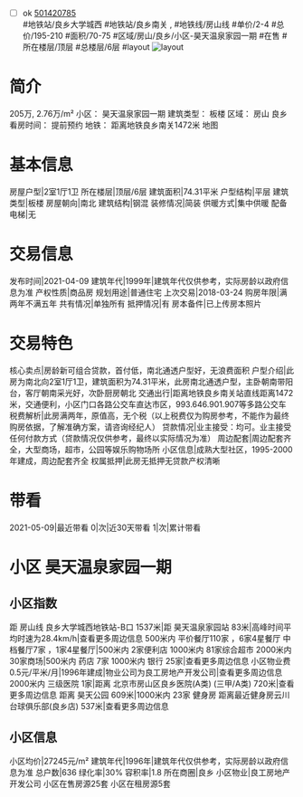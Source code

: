 - [ ] ok [501420785](https://bj.5i5j.com/ershoufang/501420785.html)  
 #地铁站/良乡大学城西 #地铁站/良乡南关 ,  #地铁线/房山线
#单价/2-4 #总价/195-210 #面积/70-75   #区域/房山/良乡/小区-昊天温泉家园一期 #在售 #所在楼层/顶层 #总楼层/6层 #layout 
![layout](http://image2a.5i5j.com/bdir/layout/512327.jpg_P5.jpg) 
# 简介 
 205万,  2.76万/m² 
小区： 昊天温泉家园一期
建筑类型： 板楼
区域： 房山 良乡
看房时间： 提前预约
地铁： 距离地铁良乡南关1472米 地图
# 基本信息 
 房屋户型|2室1厅1卫
所在楼层|顶层/6层
建筑面积|74.31平米
户型结构|平层
建筑类型|板楼
房屋朝向|南北
建筑结构|钢混
装修情况|简装
供暖方式|集中供暖
配备电梯|无
# 交易信息 
 发布时间|2021-04-09
建筑年代|1999年|建筑年代仅供参考，实际房龄以政府信息为准
产权性质|商品房
规划用途|普通住宅
上次交易|2018-03-24
购房年限|满两年不满五年
共有情况|单独所有
抵押情况|有
房本备件|已上传房本照片
# 交易特色 
 核心卖点|房龄新可组合贷款，首付低，南北通透户型好，无浪费面积
户型介绍|此房为南北向2室1厅1卫，建筑面积为74.31平米，此房南北通透户型，主卧朝南带阳台，客厅朝南采光好，次卧厨房朝北
交通出行|距离地铁良乡南关站直线距离1472米，交通便利，小区门口各路公交车直达市区，993.646.901.907等多路公交车
税费解析|此房满两年，原值高，无个税（以上税费仅为购房参考，不能作为最终购房依据，了解准确方案，请咨询经纪人）
贷款情况|业主接受：均可。业主接受任何付款方式（贷款情况仅供参考，最终以实际情况为准）
周边配套|周边配套齐全，大型商场，超市，公园等娱乐购物场所
小区信息|成熟大型社区，1995-2000年建成，周边配套齐全
权属抵押|此房无抵押无贷款产权清晰
# 带看 
 2021-05-09|最近带看	 0|次|近30天带看	 1|次|累计带看
# 小区 昊天温泉家园一期
## 小区指数 
 距 房山线 良乡大学城西地铁站-B口 1537米|距 昊天温泉家园站 83米|高峰时间平均时速为28.4km/h|查看更多周边信息
500米内 平价餐厅110家 ，6家4星餐厅
中档餐厅7家 ，1家4星餐厅|500米内 2家便利店
1000米内 81家综合超市
2000米内 30家商场|500米内 药店 7家
1000米内 银行 25家|查看更多周边信息
小区物业费0.5元/平米/月|1996年建成|物业公司为良工房地产开发公司|查看更多周边信息
2000米内 三级医院 1家|距离 北京市房山区良乡医院(A类) (三甲/A类) 720米|查看更多周边信息
距离 昊天公园 609米|1000米内 23家 健身房
距离最近健身房云川台球俱乐部(良乡店) 537米|查看更多周边信息
## 小区信息 
 小区均价|27245元/m²
建筑年代|1996年|建筑年代仅供参考，实际房龄以政府信息为准
总户数|636
绿化率|30%
容积率|1.8
所在商圈|良乡
小区物业|良工房地产开发公司
小区在售房源25套
小区在租房源5套
